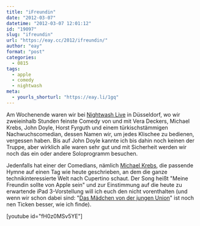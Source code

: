 ```yaml
---
title: "iFreundin"
date: "2012-03-07"
datetime: "2012-03-07 12:01:12"
id: "19097"
slug: "ifreundin"
url: "https://eay.cc/2012/ifreundin/"
author: "eay"
format: "post"
categories:
  - 0815
tags:
  - apple
  - comedy
  - nightwash
meta:
  - yourls_shorturl: "https://eay.li/1gq"
---
```


Am Wochenende waren wir bei [Nightwash Live](http://www.nightwash.de/nightwash/live/index.html?list=live) in Düsseldorf, wo wir zweieinhalb Stunden feinste Comedy von und mit Vera Deckers, Michael Krebs, John Doyle, Horst Fyrguth und einem türkischstämmigen Nachwuchscomedian, dessen Namen wir, um jedes Klischee zu bedienen, vergessen haben. Bis auf John Doyle kannte ich bis dahin noch keinen der Truppe, aber wirklich alle waren sehr gut und mit Sicherheit werden wir noch das ein oder andere Soloprogramm besuchen.

Jedenfalls hat einer der Comedians, nämlich [Michael Krebs](http://www.michaelkrebs.de/), die passende Hymne auf einen Tag wie heute geschrieben, an dem die ganze technikinteressierte Welt nach Cupertino schaut. Der Song heißt "Meine Freundin sollte von Apple sein" und zur Einstimmung auf die heute zu erwartende iPad 3-Vorstellung will ich euch den nicht vorenthalten (und wenn wir schon dabei sind: "[Das Mädchen von der jungen Union](http://www.youtube.com/watch?v=mA4y3kNMb_k)" ist noch nen Ticken besser, wie ich finde).

\[youtube id="fH0z0MSv5YE"\]

